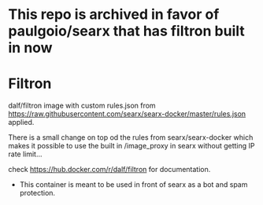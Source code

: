# This repo is archived in favor of paulgoio/searx that has filtron built in now

# Filtron

dalf/filtron image with custom rules.json from https://raw.githubusercontent.com/searx/searx-docker/master/rules.json applied.

There is a small change on top od the rules from searx/searx-docker which makes it possible to use the built in /image_proxy in searx without getting IP rate limit...

check https://hub.docker.com/r/dalf/filtron for documentation.

* This container is meant to be used in front of searx as a bot and spam protection.

